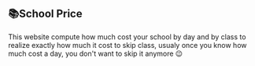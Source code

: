## 📚School Price 

This website compute how much cost your school by day and by class to realize exactly how much it cost to skip class, usualy once you know how much cost a day, you don't want to skip it anymore 😉
